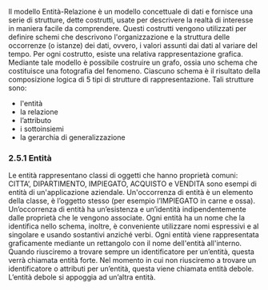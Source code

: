 Il modello Entità-Relazione è un modello concettuale di dati e fornisce una serie di strutture, dette costrutti, usate per descrivere la realtà di interesse in maniera facile da comprendere. 
Questi costrutti vengono utilizzati per definire schemi che descrivono l'organizzazione e la struttura delle occorrenze (o istanze) dei dati, ovvero, i valori assunti dai dati al variare del tempo. 
Per ogni costrutto, esiste una relativa rappresentazione grafica. Mediante tale modello è possibile costruire un grafo, ossia uno schema che costituisce una fotografia del fenomeno. 
Ciascuno schema è il risultato della composizione logica di 5 tipi di strutture di rappresentazione. 
Tali strutture sono: 
- l'entità
- la relazione
- l’attributo
- i sottoinsiemi
- la gerarchia di generalizzazione

### 2.5.1 Entità 
Le entità rappresentano classi di oggetti che hanno proprietà comuni: CITTA’, DIPARTIMENTO, IMPIEGATO, ACQUISTO e VENDITA sono esempi di entità di un'applicazione aziendale. 
Un'occorrenza di entità è un elemento della classe, è l’oggetto stesso (per esempio l’IMPIEGATO in carne e ossa). 
Un’occorrenza di entità ha un’esistenza e un’identità indipendentemente dalle proprietà che le vengono associate. 
Ogni entità ha un nome che la identifica nello schema, inoltre, è conveniente utilizzare nomi espressivi e al singolare e usando sostantivi anziché verbi. 
Ogni entità viene rappresentata graficamente mediante un rettangolo con il nome dell'entità all'interno. Quando riusciremo a trovare sempre un identificatore per un’entità, questa verrà chiamata entità forte. Nel momento in cui non riusciremo a trovare un identificatore o attributi per un’entità, questa viene chiamata entità debole. L’entità debole si appoggia ad un’altra entità.